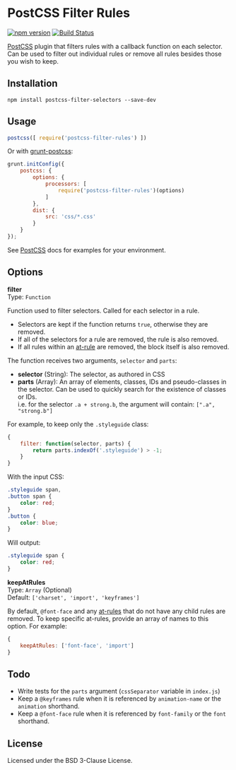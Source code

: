 # PostCSS Filter Rules

[![npm version][npm-img]][npm] [![Build Status][ci-img]][ci]

[PostCSS] plugin that filters rules with a callback function on each selector. Can be used to filter out individual rules or remove all rules besides those you wish to keep.

## Installation

```shell
npm install postcss-filter-selectors --save-dev
```


## Usage

```js
postcss([ require('postcss-filter-rules') ])
```

Or with [grunt-postcss]:

```js
grunt.initConfig({
	postcss: {
		options: {
			processors: [
				require('postcss-filter-rules')(options)
			]
		},
		dist: {
			src: 'css/*.css'
		}
	}
});
```

See [PostCSS] docs for examples for your environment.

## Options

**filter**  
Type: `Function`

Function used to filter selectors. Called for each selector in a rule.

- Selectors are kept if the function returns `true`, otherwise they are removed.
- If all of the selectors for a rule are removed, the rule is also removed.
- If all rules within an [at-rule] are removed, the block itself is also removed.

The function receives two arguments, `selector` and `parts`:

- **selector** (String): The selector, as authored in CSS
- **parts** (Array): An array of elements, classes, IDs and pseudo-classes in the selector. Can be used to quickly search for the existence of classes or IDs.  
i.e. for the selector `.a + strong.b`, the argument will contain: `[".a", "strong.b"]`

For example, to keep only the `.styleguide` class:

```js
{
	filter: function(selector, parts) {
		return parts.indexOf('.styleguide') > -1;
	}
}
```

With the input CSS:

```css
.styleguide span,
.button span {
	color: red;
}
.button {
	color: blue;
}
```

Will output:

```css
.styleguide span {
	color: red;
}
```

**keepAtRules**  
Type: `Array` (Optional)  
Default: `['charset', 'import', 'keyframes']`

By default, `@font-face` and any [at-rules] that do not have any child rules are removed. To keep specific at-rules, provide an array of names to this option. For example:

```js
{
	keepAtRules: ['font-face', 'import']
}
```

## Todo

- Write tests for the `parts` argument (`cssSeparator` variable in `index.js`)
- Keep a `@keyframes` rule when it is referenced by `animation-name` or the `animation` shorthand.
- Keep a `@font-face` rule when it is referenced by `font-family` or the `font` shorthand.

## License

Licensed under the BSD 3-Clause License.

[grunt-postcss]: https://github.com/nDmitry/grunt-postcss
[PostCSS]:       https://github.com/postcss/postcss
[npm-img]:       https://badge.fury.io/js/postcss-filter-rules.svg
[npm]:           https://badge.fury.io/js/postcss-filter-rules
[ci-img]:        https://travis-ci.org/lachlanmcdonald/postcss-filter-rules.svg
[ci]:            https://travis-ci.org/lachlanmcdonald/postcss-filter-rules
[at-rule]:       https://developer.mozilla.org/en-US/docs/Web/CSS/At-rule
[at-rules]:      https://developer.mozilla.org/en-US/docs/Web/CSS/At-rule
